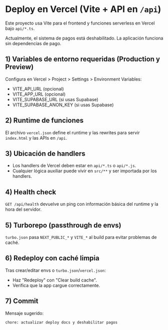 # Deploy en Vercel (Vite + API en `/api`)

Este proyecto usa Vite para el frontend y funciones serverless en Vercel bajo `api/*.ts`.

Actualmente, el sistema de pagos está deshabilitado. La aplicación funciona sin dependencias de pago.

## 1) Variables de entorno requeridas (Production y Preview)
Configura en Vercel > Project > Settings > Environment Variables:

- VITE_API_URL (opcional)
- VITE_APP_URL (opcional)
- VITE_SUPABASE_URL (si usas Supabase)
- VITE_SUPABASE_ANON_KEY (si usas Supabase)

## 2) Runtime de funciones
El archivo `vercel.json` define el runtime y las rewrites para servir `index.html` y las APIs en `/api`.

## 3) Ubicación de handlers
- Los handlers de Vercel deben estar en `api/*.ts` o `api/*.js`.
- Cualquier lógica auxiliar puede vivir en `src/**` y ser importada por los handlers.

## 4) Health check
`GET /api/health` devuelve un ping con información básica del runtime y la hora del servidor.

## 5) Turborepo (passthrough de envs)
`turbo.json` pasa `NEXT_PUBLIC_*` y `VITE_*` al build para evitar problemas de caché.

## 6) Redeploy con caché limpia
Tras crear/editar envs o `turbo.json`/`vercel.json`:
- Haz "Redeploy" con "Clear build cache".
- Verifica que la app cargue correctamente.

## 7) Commit
Mensaje sugerido:
```
chore: actualizar deploy docs y deshabilitar pagos
```
